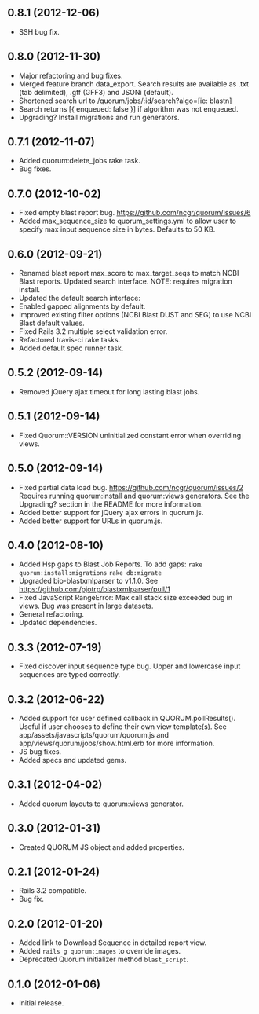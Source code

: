 ## 0.8.1 (2012-12-06)

* SSH bug fix.

## 0.8.0 (2012-11-30)

* Major refactoring and bug fixes.
* Merged feature branch data_export. Search results are available as .txt (tab
  delimited), .gff (GFF3) and JSONi (default).
* Shortened search url to /quorum/jobs/:id/search?algo=[ie: blastn]
* Search returns [{ enqueued: false }] if algorithm was not enqueued.
* Upgrading? Install migrations and run generators.

## 0.7.1 (2012-11-07)

* Added quorum:delete_jobs rake task.
* Bug fixes.

## 0.7.0 (2012-10-02)

* Fixed empty blast report bug. https://github.com/ncgr/quorum/issues/6
* Added max_sequence_size to quorum_settings.yml to allow user to specify
  max input sequence size in bytes. Defaults to 50 KB.

## 0.6.0 (2012-09-21)

* Renamed blast report max_score to max_target_seqs to match NCBI Blast
  reports. Updated search interface. NOTE: requires migration install.
* Updated the default search interface:
* Enabled gapped alignments by default.
* Improved existing filter options (NCBI Blast DUST and SEG) to use NCBI Blast
  default values.
* Fixed Rails 3.2 multiple select validation error.
* Refactored travis-ci rake tasks.
* Added default spec runner task.

## 0.5.2 (2012-09-14)

* Removed jQuery ajax timeout for long lasting blast jobs.

## 0.5.1 (2012-09-14)

* Fixed Quorum::VERSION uninitialized constant error when overriding views.

## 0.5.0 (2012-09-14)

* Fixed partial data load bug. https://github.com/ncgr/quorum/issues/2
  Requires running quorum:install and quorum:views generators.
  See the Upgrading? section in the README for more information.
* Added better support for jQuery ajax errors in quorum.js.
* Added better support for URLs in quorum.js.

## 0.4.0 (2012-08-10)

* Added Hsp gaps to Blast Job Reports.
  To add gaps: `rake quorum:install:migrations` `rake db:migrate`
* Upgraded bio-blastxmlparser to v1.1.0.
  See https://github.com/pjotrp/blastxmlparser/pull/1
* Fixed JavaScript RangeError: Max call stack size exceeded bug in views.
  Bug was present in large datasets.
* General refactoring.
* Updated dependencies.

## 0.3.3 (2012-07-19)

* Fixed discover input sequence type bug. Upper and lowercase
  input sequences are typed correctly.

## 0.3.2 (2012-06-22)

* Added support for user defined callback in QUORUM.pollResults().
  Useful if user chooses to define their own view template(s).
  See app/assets/javascripts/quorum/quorum.js and
  app/views/quorum/jobs/show.html.erb for more information.
* JS bug fixes.
* Added specs and updated gems.

## 0.3.1 (2012-04-02)

* Added quorum layouts to quorum:views generator.

## 0.3.0 (2012-01-31)

* Created QUORUM JS object and added properties.

## 0.2.1 (2012-01-24)

* Rails 3.2 compatible.
* Bug fix.

## 0.2.0 (2012-01-20)

* Added link to Download Sequence in detailed report view.
* Added `rails g quorum:images` to override images.
* Deprecated Quorum initializer method `blast_script`.

## 0.1.0 (2012-01-06)

* Initial release.
